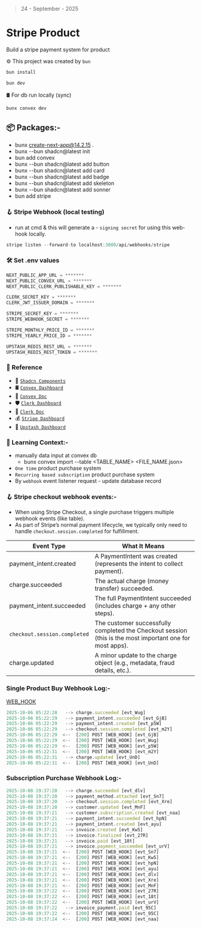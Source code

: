 > 24 - September - 2025

# Stripe Product

Build a stripe payment system for product

⚙️ This project was created by `bun`

```sh
bun install
```

```sh
bun dev
```

🛢️ For db run locally (sync)

```sh
bunx convex dev
```

## 📦 Packages:-

- bunx create-next-app@14.2.15 .
- bunx --bun shadcn@latest init
- bun add convex
- bunx --bun shadcn@latest add button
- bunx --bun shadcn@latest add card
- bunx --bun shadcn@latest add badge
- bunx --bun shadcn@latest add skeleton
- bunx --bun shadcn@latest add sonner
- bun add stripe

### 🪝 Stripe Webhook (local testing)

- run at cmd & this will generate a - `signing secret` for using this web-hook locally.
  
```js
stripe listen --forward-to localhost:3000/api/webhooks/stripe
```

### 🛠️ Set .env values

```js
NEXT_PUBLIC_APP_URL = *******
NEXT_PUBLIC_CONVEX_URL = *******
NEXT_PUBLIC_CLERK_PUBLISHABLE_KEY = *******

CLERK_SECRET_KEY = *******
CLERK_JWT_ISSUER_DOMAIN = *******

STRIPE_SECRET_KEY = *******
STRIPE_WEBHOOK_SECRET = *******

STRIPE_MONTHLY_PRICE_ID = *******
STRIPE_YEARLY_PRICE_ID = *******

UPSTASH_REDIS_REST_URL = *******
UPSTASH_REDIS_REST_TOKEN = *******
```

### 📎 Reference

- 🎨 [`Shadcn Components`](https://ui.shadcn.com/docs/components)
- 🛢️ [`Convex Dashboard`](https://dashboard.convex.dev)
- 📄 [`Convex Doc`](https://docs.convex.dev)
- 🛡️ [`Clerk Dashboard`](https://dashboard.clerk.com)
- 📄 [`Clerk Doc`](https://clerk.com/docs)
- 💰 [`Stripe Dashboard`](https://dashboard.stripe.com)
- 🎯 [`Upstash Dashboard`](https://console.upstash.com)

### 📝 Learning Context:-

- manually data input at convex db
  - bunx convex import --table <TABLE_NAME> <FILE_NAME.json>
- `One time` product purchase system
- `Recurring based subscription` product purchase system
- By `webhook` event listener request - update database record

### 🪝 Stripe checkout webhook events:-

- When using Stripe Checkout, a single purchase triggers multiple webhook events (like table).
- As part of Stripe’s normal payment lifecycle, we typically only need to handle `checkout.session.completed` for fulfillment.

| Event Type                  | What It Means                                                                     |
|-----------------------------|-----------------------------------------------------------------------------------|
|payment_intent.created       | A PaymentIntent was created (represents the intent to collect payment).           |
|charge.succeeded             | The actual charge (money transfer) succeeded.                                     |
|payment_intent.succeeded     | The full PaymentIntent succeeded (includes charge + any other steps).             |
|`checkout.session.completed` | The customer successfully completed the Checkout session (this is the most important one for most apps).|
|charge.updated               | A minor update to the charge object (e.g., metadata, fraud details, etc.).        |

### Single Product Buy Webhook Log:-

[WEB_HOOK][hookLink]

[hookLink]: http://localhost:3000/api/webhooks/stripe

```js
2025-10-06 05:22:28   --> charge.succeeded [evt_Wug]
2025-10-06 05:22:29   --> payment_intent.succeeded [evt_GjB]
2025-10-06 05:22:29   --> payment_intent.created [evt_p5W]
2025-10-06 05:22:29   --> checkout.session.completed [evt_m2Y]
2025-10-06 05:22:29  <--  [200] POST [WEB_HOOK] [evt_GjB]
2025-10-06 05:22:29  <--  [200] POST [WEB_HOOK] [evt_Wug]
2025-10-06 05:22:29  <--  [200] POST [WEB_HOOK] [evt_p5W]
2025-10-06 05:22:31  <--  [200] POST [WEB_HOOK] [evt_m2Y]
2025-10-06 05:22:31   --> charge.updated [evt_UnD]
2025-10-06 05:22:31  <--  [200] POST [WEB_HOOK] [evt_UnD]
```

### Subscription Purchase Webhook Log:-

```js
2025-10-08 19:37:20   --> charge.succeeded [evt_dlv]
2025-10-08 19:37:20   --> payment_method.attached [evt_Sn7]
2025-10-08 19:37:20   --> checkout.session.completed [evt_Xre]
2025-10-08 19:37:20   --> customer.updated [evt_MnF]
2025-10-08 19:37:21   --> customer.subscription.created [evt_naa]
2025-10-08 19:37:21   --> payment_intent.succeeded [evt_hpN]
2025-10-08 19:37:21   --> payment_intent.created [evt_ayu]
2025-10-08 19:37:21   --> invoice.created [evt_Kw5]
2025-10-08 19:37:21   --> invoice.finalized [evt_27R]
2025-10-08 19:37:21   --> invoice.paid [evt_18t]
2025-10-08 19:37:21   --> invoice.payment_succeeded [evt_urV]
2025-10-08 19:37:21  <--  [200] POST [WEB_HOOK] [evt_Sn7]
2025-10-08 19:37:21  <--  [200] POST [WEB_HOOK] [evt_Kw5]
2025-10-08 19:37:21  <--  [200] POST [WEB_HOOK] [evt_hpN]
2025-10-08 19:37:21  <--  [200] POST [WEB_HOOK] [evt_ayu]
2025-10-08 19:37:21  <--  [200] POST [WEB_HOOK] [evt_dlv]
2025-10-08 19:37:21  <--  [200] POST [WEB_HOOK] [evt_Xre]
2025-10-08 19:37:21  <--  [200] POST [WEB_HOOK] [evt_MnF]
2025-10-08 19:37:22  <--  [200] POST [WEB_HOOK] [evt_27R]
2025-10-08 19:37:22  <--  [200] POST [WEB_HOOK] [evt_18t]
2025-10-08 19:37:22  <--  [200] POST [WEB_HOOK] [evt_urV]
2025-10-08 19:37:22   --> invoice_payment.paid [evt_95C]
2025-10-08 19:37:22  <--  [200] POST [WEB_HOOK] [evt_95C]
2025-10-08 19:37:24  <--  [200] POST [WEB_HOOK] [evt_naa]

```
